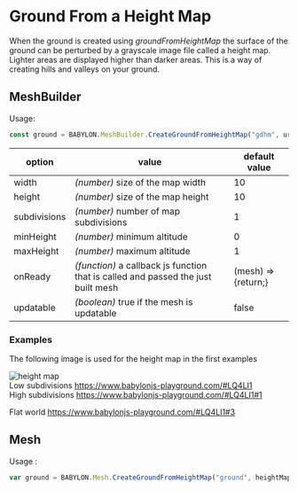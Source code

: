 # Ground From a Height Map
When the ground is created using *groundFromHeightMap* the surface of the ground can be perturbed by a grayscale image file called a height map. Lighter areas are displayed higher than darker areas. This is a way of creating hills and valleys on your ground.

## MeshBuilder
Usage:
```javascript
const ground = BABYLON.MeshBuilder.CreateGroundFromHeightMap("gdhm", url_to_height_map, options, scene); //scene is optional and defaults to the current scene 
```

option|value|default value
--------|-----|-------------
width|_(number)_ size of the map width|10
height|_(number)_ size of the map height|10
subdivisions|_(number)_ number of map subdivisions|1
minHeight|_(number)_ minimum altitude|0
maxHeight|_(number)_ maximum altitude|1
onReady|_(function)_ a callback js function that is called and passed the just built mesh|(mesh) => {return;}
updatable|_(boolean)_ true if the mesh is updatable|false

### Examples
The following image is used for the height map in the first examples

![height map](/img/how_to/HeightMap/heightMap.png)  
Low subdivisions https://www.babylonjs-playground.com/#LQ4LI1  
High subdivisions https://www.babylonjs-playground.com/#LQ4LI1#1

Flat world https://www.babylonjs-playground.com/#LQ4LI1#3

## Mesh
Usage :
```javascript
var ground = BABYLON.Mesh.CreateGroundFromHeightMap("ground", heightMapPath, width, height, subdivisions, minHeight, maxHeight, scene, updatable, onReadyCallback);
```